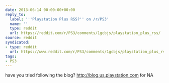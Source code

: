 ```yaml
---
date: 2013-06-14 00:00:00+00:00
reply_to:
  label: '''Playstation Plus RSS?'' on /r/PS3'
  name: ''
  type: reddit
  url: https://reddit.com/r/PS3/comments/1gcbjs/playstation_plus_rss/
source: reddit
syndicated:
- type: reddit
  url: https://www.reddit.com/r/PS3/comments/1gcbjs/playstation_plus_rss/caitrgg/
tags:
- PS3
---
```


have you tried following the blog? http://blog.us.playstation.com for NA